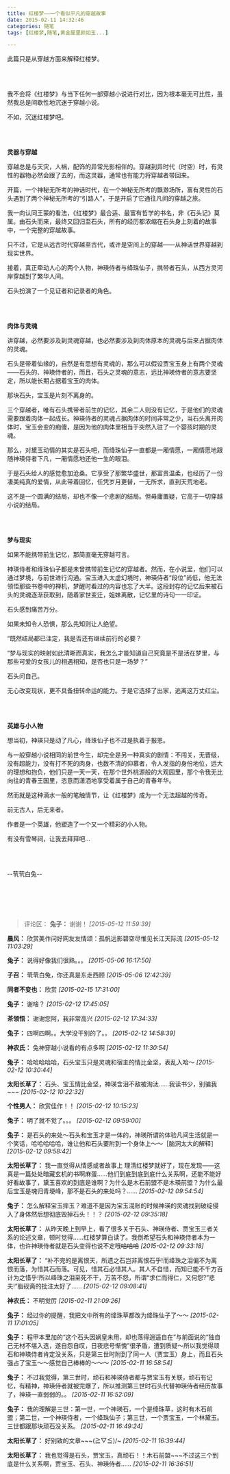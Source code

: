 ```yaml
---
title: 红楼梦——一个看似平凡的穿越故事
date: 2015-02-11 14:32:46
categories: 随笔
tags: [红楼梦,随笔,黄金屋里颜如玉...]

---
```

此篇只是从穿越方面来解释红楼梦。

<br /><br />

我不会将《红楼梦》与当下任何一部穿越小说进行对比，因为根本毫无可比性，虽然我总是间歇性地沉迷于穿越小说。

不如，沉迷红楼梦吧。

<br /><br />

**灵器与穿越**

穿越总是与天灾，人祸，配饰的异常光影相伴的。穿越到异时代（时空）时，有灵性的器物必然会跟了去的，而这灵器，通常也有能力将穿越者带回来。

开篇，一个神秘无所考的神话时代，在一个神秘无所考的飘渺场所，富有灵性的石头遇到了两个神秘无所考的“引路人”，于是开启了它通往凡间的穿越之旅。

我一向认同王蒙的看法，《红楼梦》最合适、最富有哲学的书名，非《石头记》莫属。由石头而来，最终又回归至石头，所有的经历都浓缩在石头身上刻着的故事中，一个完整的穿越故事。

只不过，它是从远古时代穿越至古代，或许是空间上的穿越——从神话世界穿越到现实世界。

接着，真正牵动人心的两个人物，神瑛侍者与绛珠仙子，携带者石头，从西方灵河岸穿越到了繁华人间。

石头扮演了一个见证者和记录者的角色。

<br /><br />

**肉体与灵魂**

讲穿越，必然要涉及到灵魂穿越，也必然要涉及到肉体原本的灵魂与后来占据肉体的灵魂。

石头是带着仙缘的，自然是有思想有灵魂的，那么可以假设贾宝玉身上有两个灵魂——石头的、神瑛侍者的，而且，石头之灵魂的意志，远比神瑛侍者的意志要坚定，所以能长期占据着宝玉的肉体。

那块石头，宝玉是片刻不离身的。

三个穿越者，唯有石头携带者前生的记忆，其余二人则没有记忆，于是他们的灵魂需要跟着肉体一起成长。神瑛侍者的灵魂占据肉体的时间非常之少，当石头离开肉体时，宝玉会变的痴傻，是因为他的肉体里相当于突然入驻了一个婴孩时期的灵魂。

那么，对黛玉动情的其实是石头吧，而绛珠仙子一直都是一厢情愿，一厢情愿地跟随神瑛侍者下凡，一厢情愿地还他一生的眼泪。

于是石头给人的感觉愈加沧桑。它享受了那繁华盛世，那富贵温柔，也经历了一份凄美纯真的爱情，从此带着回忆，任凭岁月更替，一无所求，直到天荒地老。

这不是一个圆满的结局，却也不像一个悲剧的结局。但毋庸置疑，它高于一切穿越小说的结局。

<br /><br />

**梦与现实**

如果不能携带前生记忆，那简直毫无穿越可言。

神瑛侍者和绛珠仙子都是未曾携带前生记忆的穿越者。然而，在小说里，他们可以通过梦境，与前世进行沟通。宝玉进入太虚幻境时，神瑛侍者“段位”尚低，他无法领悟那些书卷中的禅机，梦醒时看过的内容也忘了大半。这段封存的记忆后来被石头的灵魂逐渐获取到，随着家世变迁，姐妹离散，记忆里的诗句一一印证。

石头感到痛苦万分。

如果未知令人恐惧，那么先知则让人绝望。

“既然结局都已注定，我是否还有继续前行的必要？

“梦与现实的映射如此清晰而真实，我怎么才能知道自己究竟是不是活在梦里，与那些可爱的女孩儿的相遇相知，是否也只是一场梦？”

石头问自己。

无心改变现状，更不具备扭转命运的能力。于是它选择了出家，逃离这万丈红尘。

<br /><br />

**英雄与小人物**

想当初，神瑛只是动了凡心，绛珠仙子也不过是执着于报恩。

与一般穿越小说相同的前世今生，却完全是另一种真实的剧情：不闯关，无晋级，没有超能力，没有打不死的肉身，也数不清的仰慕者，令人发指的身份地位，远大的理想和抱负，他们只是一天一天，在那个世外桃源般的大观园里，那个令我无比向往的青春王国里，恣意而潇洒地享受着属于自己的青春年华。

然而就是这种滴水一般的笔触情节，让《红楼梦》成为一个无法超越的传奇。

前无古人，后无来者。

作者是一个英雄，他塑造了一个又一个精彩的小人物。

有没有雪琴祠，让我去拜拜吧...

<br /><br />

--茕茕白兔--

<br /><br />
---
>评论区：
>**兔子：** 谢谢！  *[2015-05-12 11:59:39]*
>
**晨风：** 欣赏美作问好网友友情颂：孤帆远影碧空尽惟见长江天际流  *[2015-05-12 11:03:29]*
>
**兔子：** 说得好像我们很熟。。。  *[2015-05-06 16:17:50]*
>
**子召：** 茕茕白兔，你还真是东走西顾  *[2015-05-06 12:42:39]*
>
**同者不变也：** 欣赏  *[2015-02-15 17:31:00]*
>
**兔子：** 谢啥？  *[2015-02-12 17:45:05]*
>
**茶领悟：** 谢谢您阿，我非常高兴  *[2015-02-12 17:34:33]*
>
**兔子：** 四啊四啊。。大学没干别的了。。  *[2015-02-12 14:58:39]*
>
**神农氏：** 兔神穿越小说看的有点多啊  *[2015-02-12 11:30:54]*
>
**兔子：** 哈哈哈哈哈，石头宝玉只是灵魂和宿主的情比金坚，表乱入哈～  *[2015-02-12 10:30:44]*
>
**太阳长草了：** 石头、宝玉情比金坚，神瑛含泪不敌被淘汰……我读书少，别骗我~~~  *[2015-02-12 10:22:32]*
>
**个性男人：** 欣赏佳作！！  *[2015-02-12 10:15:23]*
>
**兔子：** 明了就不觉了。。。  *[2015-02-12 09:59:00]*
>
**兔子：** 是石头的来处～石头和宝玉才是一体的，神瑛所谓的体验凡间生活就是一个笑话，哈哈哈哈哈，谁让他和石头要附到一个身体上～～［脑洞太大的解释］  *[2015-02-12 09:58:42]*
>
**太阳长草了：** 我一直觉得从情感或者故事上 理清红楼梦就好了，现在发现——这真是一篇处处暗藏玄机的书啊麻蛋……他们到底到底到底什么关系啊，还能不能好好看故事了，黛玉喜欢的到底是谁啊？为什么是木石前盟不是木瑛前盟？为什么最后宝玉是魂归青埂峰，那不是石头的来处吗？……  *[2015-02-12 09:54:54]*
>
**兔子：** 怎么解释宝玉摔玉？难道不是因为宝玉混账的时候神瑛的灵魂找到破绽侵入了身体然后想彻底毁掉石头！！？  *[2015-02-12 09:35:18]*
>
**太阳长草了：** 从昨天晚上到早上，看了很多关于石头、神瑛侍者、贾宝玉三者关系的论述文章，顿时觉得……红楼梦算白读了。我倒希望石头和神瑛侍者本为一体，也许神瑛侍者就是石头变得也说不定哦~~哈哈哈~~  *[2015-02-12 09:33:18]*
>
**太阳长草了：** “补不完的是离恨天，所遗之石岂非离恨石乎!而绛珠之泪偏不为离恨而落，为惜其石而落。可见，惜其石必惜其人。其人不自惜，而知已能不千方百计为之惜乎!所以绛珠之泪至死不干，万苦不怨，所谓“求仁而得仁，又何怨?”悲夫!”脂砚斋的批注太好了……  *[2015-02-12 09:08:41]*
>
**神农氏：** 不明觉厉  *[2015-02-11 21:09:26]*
>
**兔子：** 经过你的提醒，我把文中所有的绛珠草都改为绛珠仙子了～～  *[2015-02-11 17:01:05]*
>
**兔子：** 程甲本里加的“这个石头因娲皇未用，却也落得逍遥自在”与前面说的“独自己无材不堪入选，遂自怨自叹，日夜悲号惭愧”很矛盾，遭到质疑～所以我觉得顽石和神瑛侍者肯定没关系，只是第三世时附到了同一人（贾宝玉）身上，而且石头强占了宝玉～～感觉自己棒棒的～～～  *[2015-02-11 16:58:54]*
>
**兔子：** 不过我觉得，第三世时，顽石和神瑛侍者都与贾宝玉有关联，顽石有记忆，有精神，神瑛侍者就被完爆了，所以推测第三世时石头代替神瑛侍者经历故事了，神瑛一直弱弱的。。  *[2015-02-11 16:52:09]*
>
**兔子：** 我的理解是三世：第一世，一个神瑛石，一个是绛珠草，这时有木石前盟；第二世，一个神瑛侍者，一个绛珠仙子；第三世，一个贾宝玉，一个林黛玉。三世都跟那块顽石没关系。  *[2015-02-11 16:49:24]*
>
**太阳长草了：** 好别致的文章~~~\(≧▽≦)/~  *[2015-02-11 16:39:44]*
>
**太阳长草了：** 我也觉得是石头，贾宝玉，真顽石！！木石前盟~~~不过这三个到底是什么关系啊，贾宝玉、石头、神瑛侍者……  *[2015-02-11 16:36:51]*
>
